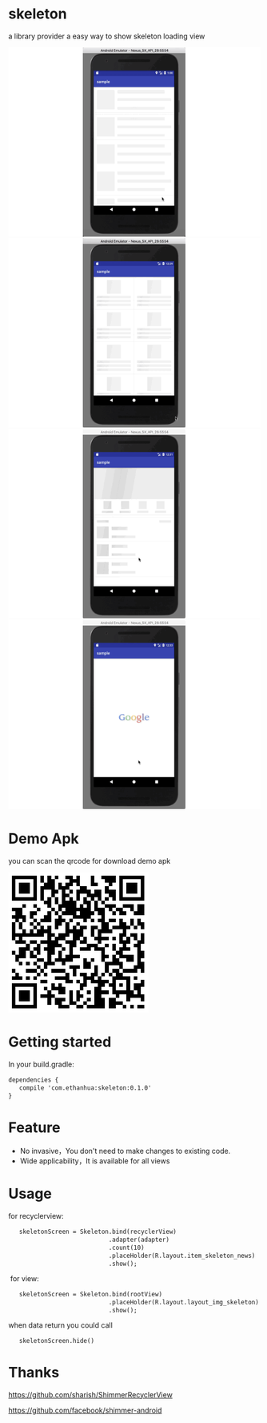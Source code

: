# skeleton

a library provider a easy way to show skeleton loading view 

![](screenshots/1.gif)
![](screenshots/2.gif)
![](screenshots/3.gif)
![](screenshots/4.gif)

# Demo Apk

you can scan the qrcode for download demo apk

![](screenshots/qrcode.png)

# Getting started

In your build.gradle:

    dependencies {
       compile 'com.ethanhua:skeleton:0.1.0'
    }
    
# Feature
- No invasive，You don't need to make changes to existing code.
- Wide applicability，It is available for all views
# Usage
  for recyclerview:
 
       skeletonScreen = Skeleton.bind(recyclerView)
                                .adapter(adapter)
                                .count(10)
                                .placeHolder(R.layout.item_skeleton_news)
                                .show();
  for view: 
   
       skeletonScreen = Skeleton.bind(rootView)
                                .placeHolder(R.layout.layout_img_skeleton)
                                .show();
  when data return you could call 
   
       skeletonScreen.hide()
        
 # Thanks
 
 https://github.com/sharish/ShimmerRecyclerView
 
 https://github.com/facebook/shimmer-android
